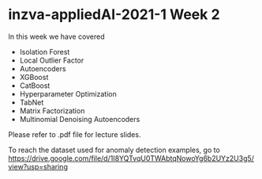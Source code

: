 # inzva-appliedAI-2021-1 Week 2

In this week we have covered

- Isolation Forest
- Local Outlier Factor
- Autoencoders
- XGBoost
- CatBoost
- Hyperparameter Optimization
- TabNet
- Matrix Factorization
- Multinomial Denoising Autoencoders

Please refer to .pdf file for lecture slides.

To reach the dataset used for anomaly detection examples, go to https://drive.google.com/file/d/1I8YQTvqU0TWAbtqNowoYg6b2UYz2U3g5/view?usp=sharing
